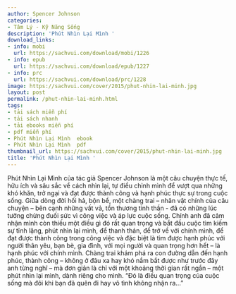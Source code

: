 ```yaml
---
author: Spencer Johnson
categories:
- Tâm Lý - Kỹ Năng Sống
description: 'Phút Nhìn Lại Mình '
download_links:
- info: mobi
  url: https://sachvui.com/download/mobi/1226
- info: epub
  url: https://sachvui.com/download/epub/1227
- info: prc
  url: https://sachvui.com/download/prc/1228
image: https://sachvui.com/cover/2015/phut-nhin-lai-minh.jpg
layout: post
permalink: /phut-nhin-lai-minh.html
tags:
- tải sách miễn phí
- tải sách nhanh
- tải ebooks miễn phí
- pdf miễn phí
- Phút Nhìn Lại Mình  ebook
- Phút Nhìn Lại Mình  pdf
thumbnail_url: https://sachvui.com/cover/2015/phut-nhin-lai-minh.jpg
title: 'Phút Nhìn Lại Mình '
---
```


 <div class="item-desc text-justify"> Phút Nhìn Lại Mình của tác giả Spencer Johnson là một câu chuyện thực tế, hữu ích và sâu sắc về cách nhìn lại, tự điều chỉnh mình để vượt qua những khó khăn, trở ngại và đạt được thành công và hạnh phúc thực sự trong cuộc sống. Giữa dòng đời hối hả, bộn bề, một chàng trai – nhân vật chính của câu chuyện – bên cạnh những vất vả, tổn thương tinh thần - đã có những lúc tưởng chừng đuối sức vì công việc và áp lực cuộc sống. Chính anh đã cảm nhận mình còn thiếu một điều gì đó rất quan trọng và bắt đầu cuộc tìm kiếm sự tĩnh lặng, phút nhìn lại mình, để thanh thản, để trở về với chính mình, để đạt được thành công trong công việc và đặc biệt là tìm được hạnh phúc với người thân yêu, bạn bè, gia đình, với mọi người và quan trọng hơn hết – là hạnh phúc với chính mình. Chàng trai khám phá ra con đường dẫn đến hạnh phúc, thành công – không ở đâu xa hay khó nắm bắt được như trước đây anh từng nghĩ – mà đơn giản là chỉ với một khoảng thời gian rất ngắn – một phút nhìn lại mình, dành riêng cho mình. “Đó là điều quan trọng của cuộc sống mà đôi khi bạn đã quên đi hay vô tình không nhận ra…” </div>